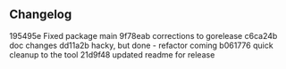 ## Changelog

195495e Fixed package main
9f78eab corrections to gorelease
c6ca24b doc changes
dd11a2b hacky, but done - refactor coming
b061776 quick cleanup to the tool
21d9f48 updated readme for release
